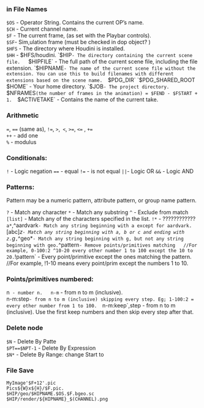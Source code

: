 
### in File Names
`$OS` - Operator String. Contains the current OP’s name.   
`$CH` - Current channel name.   
`$F` - The current frame, (as set with the Playbar controls).  
`$SF`- Sim,ulation frame (must be checked in dop object? )   
`$HFS` - The directory where Houdini is installed.    
`$HH` - $HFS/houdini.   
`$HIP` - The directory containing the current scene file.   
`$HIPFILE` - The full path of the current scene file, including the file extension.   
`$HIPNAME` - The name of the current scene file without the extension. You can use this to build filenames with different extensions based on the scene name.  
`$PDG_DIR`   
`$PDG_SHARED_ROOT`  
`$HOME` - Your home directory.  
`$JOB` - The project directory.  
`$NFRAMES` (the number of frames in the animation) = $FEND - $FSTART + 1.  
`$ACTIVETAKE` - Contains the name of the current take.   

### Arithmetic 
`=`, `==` (same as), `!=`, `>`,` <`, `>=`, `<=` , `+=`   
`++` - add one   
`%` - modulus  

### Conditionals:
`!` - Logic negation
`==` - equal
`!=` - is not equal
`||`- Logic OR
`&&` - Logic AND
### Patterns:
Pattern may be a numeric pattern, attribute pattern, or group name pattern.

`?` -  Match any character
`*` - Match any substring
`^` - Exclude from match
`[list]` - Match any of the characters specified in the list.
`!*` - ????????????
`a*`,^aardvark` - Match any string beginning with a except for aardvark.
`[abc]*z` - Match any string beginning with a, b or c and ending with z.
`g*`,`^geo*` - Match any string beginning with g, but not any string beginning with geo.
`^pattern` - Remove points/primitives matching  
//For example, 0-100:2 ^10-20 every other number 1 to 100 except the 10 to 20.
`!pattern` - Every point/primitive except the ones matching the pattern. 
//For example, !1-10 means every point/prim except the numbers 1 to 10. 

### Points/primitives numbered:
n` - number n.  
n-m` - from n to m (inclusive).  
n-m:step` - from n to m (inclusive) skipping every step. Eg; 1-100:2 = every other number from 1 to 100.  
`n-m:keep`,step - from n to m (inclusive). Use the first keep numbers and then skip every step after that.  

### Delete node
`$N` - Delete By Patte  
`$PT==$NPT-1` - Delete By Expression    
`$N*` - Delete By Range: change Start to  

### File Save  
```MyImage'$F+12'.pic```   
```Pics${W}x${H}/$F.pic.  ```   
```$HIP/geo/$HIPNAME.$OS.$F.bgeo.sc```   
```$HIP/render/${HIPNAME}_$(CHANNEL).png```  
